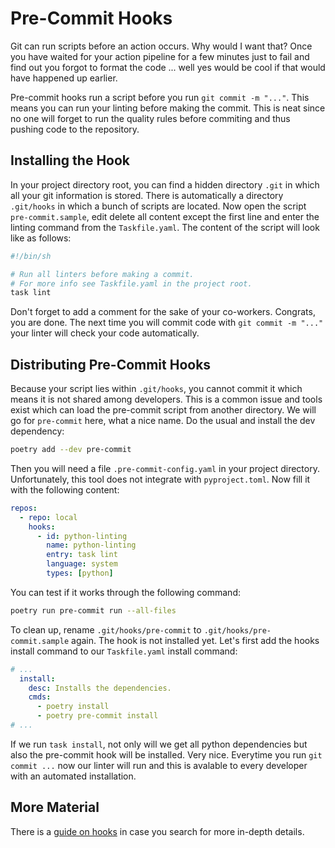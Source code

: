 # Pre-Commit Hooks

Git can run scripts before an action occurs.
Why would I want that?
Once you have waited for your action pipeline for a few minutes
just to fail and find out you forgot to format the code ...
well yes would be cool if that would have happened up earlier.

Pre-commit hooks run a script before you run `git commit -m "..."`.
This means you can run your linting before making the commit.
This is neat since no one will forget to run the quality rules
before commiting and thus pushing code to the repository.

## Installing the Hook

In your project directory root, you can find a hidden directory
`.git` in which all your git information is stored.
There is automatically a directory `.git/hooks` in which a bunch
of scripts are located.
Now open the script `pre-commit.sample`, edit delete all content
except the first line and enter the linting command from the 
`Taskfile.yaml`.
The content of the script will look like as follows:

```sh
#!/bin/sh

# Run all linters before making a commit.
# For more info see Taskfile.yaml in the project root.
task lint
```

Don't forget to add a comment for the sake of your co-workers.
Congrats, you are done.
The next time you will commit code with `git commit -m "..."`
your linter will check your code automatically.

## Distributing Pre-Commit Hooks

Because your script lies within `.git/hooks`, you cannot commit it
which means it is not shared among developers.
This is a common issue and tools exist which can load the pre-commit
script from another directory.
We will go for `pre-commit` here, what a nice name.
Do the usual and install the dev dependency:

```sh
poetry add --dev pre-commit
```

Then you will need a file `.pre-commit-config.yaml` in your project
directory.
Unfortunately, this tool does not integrate with `pyproject.toml`.
Now fill it with the following content:

```yaml
repos:
  - repo: local
    hooks:
      - id: python-linting
        name: python-linting
        entry: task lint
        language: system
        types: [python]
```

You can test if it works through the following command:

```sh
poetry run pre-commit run --all-files
```

To clean up, rename `.git/hooks/pre-commit` to
`.git/hooks/pre-commit.sample` again.
The hook is not installed yet.
Let's first add the hooks install command to our `Taskfile.yaml`
install command:

```yaml
# ...
  install:
    desc: Installs the dependencies.
    cmds:
      - poetry install
      - poetry pre-commit install
# ...
```

If we run `task install`, not only will we get all python
dependencies but also the pre-commit hook will be installed.
Very nice.
Everytime you run `git commit ...` now our linter will run
and this is avalable to every developer with an automated
installation.

## More Material

There is a [guide on hooks][hooks-guide] in case you search
for more in-depth details.

[hooks-guide]: https://git-scm.com/book/en/v2/Customizing-Git-Git-Hooks#_git_hooks
